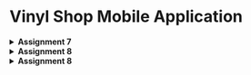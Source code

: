 # Vinyl Shop Mobile Application

<details>
<Summary><b>Assignment 7</b></summary>

## Steps
### Step 1: Create a new Flutter project
1. In the directory where I want to create the project, run the following command:
```
flutter create vinyl_shop
cd vinyl_shop
```
2. Choose several options to run the Flutter application such as using Chrome or Edge (I use Edge).
3. Run the following command
```
flutter config --enable-web
```
4. Create new file inside vinyl_shop/lib folder called `menu.dart` and add this line
```dart
import 'package:flutter/material.dart';
```
5. In the `main.dart` file, move class `MyHomePage` and `_MyHomePageState` to `menu.dart` file.
6. In the `main.dart` file, add this line
```dart
import 'package:vinyl_shop/menu.dart';
```
7. This will be the code for the `main.dart` file
```dart
import 'package:flutter/material.dart';
import 'package:vinyl_shop/menu.dart';

void main() {
  runApp(const MyApp());
}

class MyApp extends StatelessWidget {
  const MyApp({super.key});

  // This widget is the root of your application.
  @override
  Widget build(BuildContext context) {
    return MaterialApp(
      title: 'Flutter Demo',
      theme: ThemeData(
        colorScheme: ColorScheme.fromSwatch(
          primarySwatch: Colors.cyan,
        ).copyWith(secondary: Colors.cyan[800]),
        useMaterial3: true,
      ),
      home: MyHomePage(),
    );
  }
}
```
I added color scheme to the theme data.

### Step 2: Create 3 buttons (View, Add, Logout)
1. Before I create the buttons, I added a class to file `menu.dart` which is `InfoCard` to display my name and class.

2. For creating button card, I create a new class in the same file that contains attributes for each buttons.
```dart
class ItemHomepage {
    final String name;
    final IconData icon;

    ItemHomepage(this.name, this.icon);
}
```
3. In the `MyHomePage` class, I create a list of `ItemHomepage` and add 3 items along with their icon to the list.
```dart
final List<ItemHomepage> items = [
         ItemHomepage("View Product List", Icons.list),
         ItemHomepage("Add Product", Icons.add),
         ItemHomepage("Logout", Icons.logout),
];
```
3. I created a new class called `ItemCard` which is to display the buttons.

### Step 3: Implement different colors for each buttons
1. To implement different colors for each buttons, I modified class `MyHomePage` (specifically line 78).
```dart
// Display ItemCard for each item in the items list.
children: items.asMap().entries.map((entry) {
    int idx = entry.key;
    ItemHomepage item = entry.value;
    Color color;
    switch (idx) {
    case 0:
        color = Colors.cyan.shade800; // View
        break;
    case 1:
        color = Colors.lightBlue.shade800; // Add
        break;
    case 2:
        color = Colors.blue.shade800; // Logout
        break;
    default:
        color = Colors.cyan;
    }
    return ItemCard(item, color: color);
}).toList(),
```

### Step 4: Implement Snackbar with a message
1. In `ItemCard`, I added this to display the snackbar with the message.
```dart
child: InkWell(
        // Action when the card is pressed.
        onTap: () {
          // Display the SnackBar message when the card is pressed.
          ScaffoldMessenger.of(context)
            ..hideCurrentSnackBar()
            ..showSnackBar(
              SnackBar(content: Text("You have pressed the ${item.name} button!"))
            );
        },
    ...
)
```

## What are stateless widgets and stateful widgets?
Stateful widgets are widgets that can change over time (example: a widget change when user interact with it). They are dynamic and can be updated.
Stateless widgets are widgets that cannot change over time (example: Icon, Text). They are static and cannot be updated.
The difference between them is that stateful widgets can change over time while stateless widgets cannot.

## The widgets that I have used for this project and its uses
Center: center its childern within itself.
Column: a widget that displays its children in a vertical array.
Container: a widget that allows you to customize its childern such as coloring, positioning, and sizing widgets.
Card: a widget that displays its children in a material design card.
Text: a widget that displays a string of text with a single style.
and many more.

## The use-case for `setState()`
Its primary mechanism for managing and updating the state of a widget or its child widgets. It is used to notify the framework that the internal state of the object has changed in a way that might impact the user interface in this subtree, which causes the build method to be called.
Any variable that is used in the widget's `build()` can be affected by `setState()`, some example of the variables are buttons, text, and styling.

## Difference between const and final keyword
`const` keywords are used to declare a variable that cannot be changed and are known at complied-time.
`final` keywords are used to declare a variable that can be assigned only once and only known at runtime.

</details>

<details>
<Summary><b>Assignment 8</b></summary>

## Steps
### Step 1: Create form page and display data in pop up message
1. Create a new file called 'vinylentry_form.dart' and add the following code:
```dart
import 'package:flutter/material.dart';
import 'package:vinyl_shop/widgets/left_drawer.dart';

class VinylEntryFormPage extends StatefulWidget {
  const VinylEntryFormPage({super.key});

  @override
  State<VinylEntryFormPage> createState() => _VinylEntryFormPageState();
}

class _VinylEntryFormPageState extends State<VinylEntryFormPage> {
  return Scaffold(
    appBar: AppBar(
      title: const Center(
        child: Text(
          'Add New Vinyl',
        ),
      ),
      backgroundColor: Theme.of(context).colorScheme.secondary,
      foregroundColor: Colors.white,
    ),
    // TODO: Add the created drawer here
    body: Form(
      child: SingleChildScrollView(), //makes the widgets scrollable
    ),
  );
}
```
2. I added `_formKey` with value `GlobalKey<FormState>();` to the _VinylEntryFormPageState class to validate the form. In addition, I created the input widgets for the form, such as name, description, price, and quantity.

3. For the text form field, I added the following code:
```dart
...
  child: Column(
    crossAxisAlignment: CrossAxisAlignment.start,
    children: [
      Padding(
        padding: const EdgeInsets.all(8.0),
        child: TextFormField(
          decoration: InputDecoration(
            hintText: "Vinyl name",
            labelText: "Name",
            border: OutlineInputBorder(
              borderRadius: BorderRadius.circular(5.0),
            ),
          ),
          onChanged: (String? value) {
            setState(() {
              _name = value!;
            });
          },
          validator: (String? value) {
            if (value == null || value.isEmpty) {
              return "Name cannot be empty!";
            }
            if (value.length > 100) {
              return "Name cannot be more than 100 characters!";
            }
            return null;
          },
        ),
      ),
      ...
    ],
  ),
```
This will create a text form field for the vinyl name. The `onChanged` function is used to update the value of `_name` when the user types in the text field. The `validator` function is used to validate the input value. If the value is empty or more than 100 characters, an error message will be displayed. I also added another text from field as the next child for description, price, and quantity.

4. I added a save button and display a pop-up message when the user presses the save button. The pop-up message will display the input values from the form.
```dart
...
  Align(
    alignment: Alignment.bottomCenter,
    child: Padding(
      padding: const EdgeInsets.all(8.0),
      child: ElevatedButton(
        style: ButtonStyle(
          backgroundColor: WidgetStateProperty.all(
              Theme.of(context).colorScheme.secondary),
        ),
        onPressed: () {
          if (_formKey.currentState!.validate()) {
            showDialog(
              context: context,
              builder: (context) {
                return AlertDialog(
                  title: const Text('New vinyl successfully added'),
                  content: SingleChildScrollView(
                    child: Column(
                      crossAxisAlignment: CrossAxisAlignment.start,
                      children: [
                        Text('Name: $_name'),
                        Text('Description: $_description'),
                        Text('Price: $_price'),
                        Text('Quantity: $_quanity'),
                      ],
                    ),
                  ),
                  actions: [
                    TextButton(
                      child: const Text('OK'),
                      onPressed: () {
                        Navigator.pop(context);
                        _formKey.currentState!.reset();
                      },
                    ),
                  ],
                );
              },
            );
          }
        },
        child: const Text(
          "Save",
          style: TextStyle(color: Colors.white),
        ),
      ),
    ),
  ),
...
```

### Step 2: Redirect user to the add form page when they press the `Add Product` button on the main page
1. I added this line inside the `onTap` function in the `ItemCard` class to navigate to the `VinylEntryFormPage` when the user presses the `Add Product` button in the Home Page.
```dart
...
  if (item.name == "Add Product") {
    Navigator.push(
      context,
      MaterialPageRoute(
        builder: (context) => const VinylEntryFormPage(),
      ),
    );
  }
...
```

2. I also added a back button to the `VinylEntryFormPage` to navigate back to the Home Page (inside AppBar).
```dart
...
  leading: IconButton(
    icon: const Icon(Icons.arrow_back),
    onPressed: () {
      Navigator.of(context).pop();
    },
  ),
...
```

### Step 3: Creating a drawer
1. Create a new file called 'left_drawer.dart' and add the following code:
```dart
import 'package:flutter/material.dart';
import 'package:vinyl_shop/screens/menu.dart';
import 'package:vinyl_shop/screens/vinylentry_form.dart';

class LeftDrawer extends StatelessWidget {
  const LeftDrawer({super.key});

  @override
  Widget build(BuildContext context) {
    return Drawer(
      child: ListView(
        children: [
          DrawerHeader(
            decoration: BoxDecoration(
              color: Theme.of(context).colorScheme.primary,
            ),
            child: const Column(
              children: [
                Text(
                  'Vinyl Shop',
                  textAlign: TextAlign.center,
                  style: TextStyle(
                    fontSize: 24,
                    fontWeight: FontWeight.bold,
                    color: Colors.white,
                  ),
                ),
                Padding(padding: EdgeInsets.all(8)),
                Text(
                  "Find your favorite vinyl records!",
                  textAlign: TextAlign.center,
                  style: TextStyle(
                    fontSize: 15,
                    fontWeight: FontWeight.normal,
                    color: Colors.white,
                  ),
                ),
              ],
            ),
          ),
          ListTile(
            leading: const Icon(Icons.home_rounded),
            title: const Text('Home Page'),
            onTap: () {
              Navigator.pushReplacement(
                  context,
                  MaterialPageRoute(
                    builder: (context) => MyHomePage(),
                  ));
            },
          ),
          ListTile(
            leading: const Icon(Icons.album),
            title: const Text('Add Vinyl'),
            onTap: () {
              Navigator.pushReplacement(
                  context,
                  MaterialPageRoute(
                    builder: (context) => const VinylEntryFormPage(),
                  ));
            },
          ),
        ],
      ),
    );
  }
}
```
DrawerHeader section is used to display the title and subtitle of the drawer.
The ListTile section is used to display the list of items(Home and Add Vinyl) in the drawer below the header. It also contains the onTap function to navigate to the respective page.
PushReplacement is used to replace the current page with the new page.

## Purpose of const in Flutter
Const is used to create immutable data objects. The advantage of using const is that it can improve performance by reducing the number of objects created in memory. 
- We should use const when the value of the object is known at compile time and will not change during runtime. (example: Text, Color) 
- We should not use const when the value of the object is not known at compile time or will change during runtime. (example: Text that will be updated based on user input)

## Column and Row
Column: A widget that displays its children in a vertical array. Example: list of buttons (View, Add, Logout) in home page
Row: A widget that displays its children in a horizontal array. Example: list of name, class, and npm in home page.

## List of input elements I used on the form page
- TextFormField: Used to get the input value from the user. Example: vinyl name, description, price, and quantity.
- ElevatedButton: Used to create a button that can be pressed. Example: save button.
- AlertDialog: Used to display a pop-up message. Example: display the input values from the form.

Other input elements that can be used are:
- DropdownButton: Used to create a dropdown list of items. Example: selecting a category.
- Checkbox: Used to create a checkbox. Example: selecting multiple items.
- Radio: Used to create a radio button. Example: selecting one item from a list.

## How do you set the theme within a Flutter application to ensure consistency? Did you implement a theme in your application?
Yes, I implement a theme for my application. 
Inside my main.dart, I defined a theme using ThemeData constructor. I set the primary color to cyan and the secondary color to cyan[800]. 
I used the primary color as my header for main page and the drawer header. 

## How do you manage navigation in a multi-page Flutter application?
In a multi-page Flutter application, we can manage navigation using the Navigator class.
- To navigate to a new page, we can use the push method. Example: Navigator.push(context, MaterialPageRoute(builder: (context) => NewPage()));
- To navigate back to the previous page, we can use the pop method. Example: Navigator.pop(context);
- To replace the current page with a new page, we can use the pushReplacement method. Example: Navigator.pushReplacement(context, MaterialPageRoute(builder: (context) => NewPage()));

</details>

<details>
<summary><b>Assignment 8</b></summary>

## Steps
### Step 1: Registration, Login, Logout
1. In the Django project, I created a new application `authentication`. In the views I created the function for login, register, and logout (along with their respective URLs).
2. I added 
```dart
return Provider(
      create: (_) {
        CookieRequest request = CookieRequest();
        return request;
      },
...
```
in my Flutter app (main.dart/classs MyApp) to create a CookieRequest instance and share it with all components in the Flutter app.
3. I created each page for the login and register form in Flutter.

### Step 2: Page for the product list
1. I created a new page named `product_entry.dart` for handling product data.
2. For diplaying the product list, I created `product_list.dart` which will display the name, description, price, and quantity of each added products.
3. I also added a new icon in the drawer which will direct to the product list page.
```dart
ListTile(
  leading: const Icon(Icons.add_box),
  title: const Text('Product List'),
  onTap: () {
      // Route to the mood page
      Navigator.push(
          context,
          MaterialPageRoute(builder: (context) => const ProductPage()),
      );
  },
),
```
And also do the same for the View Product List button in the home page.
```dart
else if (item.name == "View Product List") {
  Navigator.push(context,
    MaterialPageRoute(
      builder: (context) => const ProductPage()
    ),
  );
}
```
4. To only shows product from logged-in user, I added this line in the `product_list.dart` file.
```dart
Future<List<Product>> fetchProduct(CookieRequest request) async {
    final response = await request.get('http://localhost:8000/json/');
    var data = response;
    
    List<Product> listProduct = [];
    for (var d in data) {
      if (d != null) {
        listProduct.add(Product.fromJson(d));
      }
    }
    return listProduct;
  }
```
which will only show the product from the logged-in user by checking the user id.

### Step 3: Page for showing a product's details
1. I first created a new page named `product_detail.dart` to display the details of a product.
2. In the `product_list.dart` file, I added this line to navigate to the product detail page when the user taps on a product.
```dart
 onTap: () {
  Navigator.push(
    context,
    MaterialPageRoute(
      builder: (context) => ProductDetailsPage(product: product),
    ),
  );
},
``` 
3. In that page, the product's name, description, price, and quantity will be displayed. I also added
```dart
IconButton(
  icon: const Icon(Icons.arrow_back),
  onPressed: () => Navigator.pop(context), 
),
```
so it can redirect to the previous page or the product list page.

## Why we need to create a model to retrieve or send JSON data? Will an error occur if we don't create a model first?
We need to create a model to retrieve or send JSON data because it helps to parse the JSON data into Dart objects. Without a model, we would have to manually parse the JSON data, which can be error-prone and time-consuming. An error will not occur if we don't create a model first, but it is recommended to create a model to make the code more readable and maintainable.

## Purpose of the http library in this task
The http library is used to make HTTP requests to a server. In this task, we use the http library to send requests to the Django server to perform operations such as registration, login, logout, and fetching product data.

## Function of `CookieRequest` and why it's necessary to share the `CookieRequest` instance with all components in the Flutter app
When a Flutter application interfaces with a Django backend, CookieRequest makes sure that the stateful data required is appropriately stored and used throughout the application. By using this configuration, the complexity of manually controlling cookies and authentication headers in every HTTP request made by the application is reduced. Sharing the CookieRequest instance with all components ensures that the application maintains a consistent state and can access the necessary data for authentication and authorization.

## Mechanism of data transmission, from input to display in Flutter
1. The user inputs data in the Flutter application, such as registration details or login credentials.
2. The data is sent to the Django backend server using an HTTP request.
3. The Django server processes the data and performs the necessary operations, such as creating a new user account or authenticating the user.
4. The server sends a response back to the Flutter application with the result of the operation.
5. The Flutter application receives the response and displays the appropriate message or data to the user.

## Authentication mechanism from login, register, to logout. Start from inputting account data in Flutter to Django’s completion of the authentication process and display of the menu in Flutter.
Registration & Login:
1. The user inputs their account data (username, password) in the Flutter application.
2. The data is sent to the Django backend server using an HTTP POST request to the login endpoint.
3. The Django server verifies the user's credentials and generates a session token.
4. The server sends the session token back to the Flutter application in the response.
5. The Flutter application stores the session token using the CookieRequest instance for future requests.

Logout:
1. The user clicks the logout button in the Flutter application.
2. The Flutter application sends an HTTP POST request to the logout endpoint on the Django server.
3. The Django server invalidates the session token associated with the user.
4. The server sends a response back to the Flutter application confirming the logout.

Display Menu:
1. The user is authenticated and logged in.
2. The Flutter application sends an HTTP GET request to the product list endpoint on the Django server.
3. The Django server retrieves the list of products associated with the user.
4. The server sends the list of products back to the Flutter application in the response.
5. The Flutter application displays the product list in the menu.

</details>